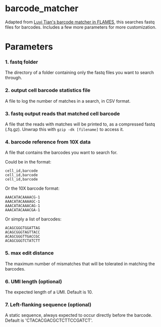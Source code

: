 # barcode_matcher

Adapted from [Luyi Tian's barcode matcher in FLAMES](https://github.com/LuyiTian/FLAMES), this searches fastq files for barcodes. Includes a few more parameters for more customization.

# Parameters

### 1. fastq folder

The directory of a folder containing only the fastq files you want to search through.

### 2. output cell barcode statistics file

A file to log the number of matches in a search, in CSV format.

### 3. fastq output reads that matched cell barcode

A file that the reads with matches will be printed to, as a compressed fastq (.fq.gz). Unwrap this with `gzip -dk [filename]` to access it.

### 4. barcode reference from 10X data

A file that contains the barcodes you want to search for. 

Could be in the format:
```
cell_id,barcode
cell_id,barcode
cell_id,barcode
```
Or the 10X barcode format:
```
AAACATACAAAACG-1
AAACATACAAAAGC-1
AAACATACAAACAG-1
AAACATACAAACGA-1
```
Or simply a list of barcodes:
```
ACAGCGGGTGGATTAG
ACAGCGGGTAGTTACC
ACAGCGGGTTGACCGC
ACAGCGGGTCTATCTT
```

### 5. max edit distance

The maximum number of mismatches that will be tolerated in matching the barcodes.

### 6. UMI length (optional)

The expected length of a UMI.
Default is 10.

### 7. Left-flanking sequence (optional)

A static sequence, always expected to occur directly before the barcode.
Default is 'CTACACGACGCTCTTCCGATCT'.

